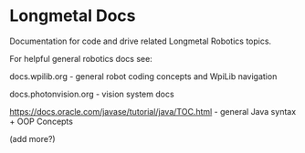 # Longmetal Docs

Documentation for code and drive related Longmetal Robotics topics.

For helpful general robotics docs see:

docs.wpilib.org - general robot coding concepts and WpiLib navigation

docs.photonvision.org - vision system docs

https://docs.oracle.com/javase/tutorial/java/TOC.html - general Java syntax + OOP Concepts

(add more?) 
